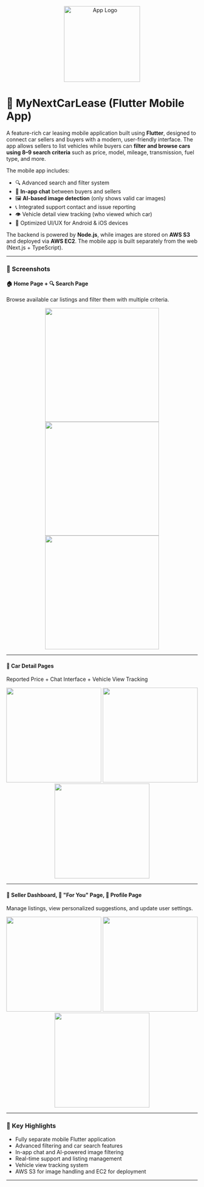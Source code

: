 <p align="center">
  <img src="screenshots/black_logo.png" width="200" alt="App Logo" />
</p>

# 🚗 MyNextCarLease (Flutter Mobile App)

A feature-rich car leasing mobile application built using **Flutter**, designed to connect car sellers and buyers with a modern, user-friendly interface. The app allows sellers to list vehicles while buyers can **filter and browse cars using 8–9 search criteria** such as price, model, mileage, transmission, fuel type, and more.

The mobile app includes:

- 🔍 Advanced search and filter system  
- 💬 **In-app chat** between buyers and sellers  
- 🖼️ **AI-based image detection** (only shows valid car images)  
- 📞 Integrated support contact and issue reporting  
- 👁️ Vehicle detail view tracking (who viewed which car)  
- 📱 Optimized UI/UX for Android & iOS devices  

The backend is powered by **Node.js**, while images are stored on **AWS S3** and deployed via **AWS EC2**. The mobile app is built separately from the web (Next.js + TypeScript).

---

### 📸 Screenshots

#### 🏠 Home Page + 🔍 Search Page  
Browse available car listings and filter them with multiple criteria.

<p align="center">
  <img src="screenshots/img1.png" width="300" />
  <img src="screenshots/img10.png" width="300" />
  <img src="screenshots/img11.png" width="300" />
</p>

---

#### 📄 Car Detail Pages  
Reported Price + Chat Interface + Vehicle View Tracking

<p align="center">
  <img src="screenshots/img2.png" width="250" />
  <img src="screenshots/img9.png" width="250" />
  <img src="screenshots/img12.png" width="250" />
</p>

---

#### 🧑 Seller Dashboard, 🎯 "For You" Page, 👤 Profile Page  
Manage listings, view personalized suggestions, and update user settings.

<p align="center">
  <img src="screenshots/img7.png" width="250" />
  <img src="screenshots/img4.png" width="250" />
  <img src="screenshots/img13.png" width="250" />
</p>

---

### 🚀 Key Highlights

- Fully separate mobile Flutter application
- Advanced filtering and car search features
- In-app chat and AI-powered image filtering
- Real-time support and listing management
- Vehicle view tracking system
- AWS S3 for image handling and EC2 for deployment

---

